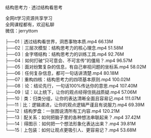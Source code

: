 结构思考力 · 透过结构看思考

全网it学习资源共享学习<br>全网课程都有，欢迎私聊<br>微信：jerryttom<br>

├──01｜透过结构看世界，洞悉事物本质.mp4 66.13M<br> ├──02｜三层次模型：结构思考力的核心理念.mp4 51.58M<br> ├──03｜金字塔结构：结构思考力的训练工具.mp4 92.76M<br> ├──04｜如何打破“只可意会、不可言传”的僵局？.mp4 96.57M<br> ├──05｜面对纷繁复杂的信息，有自己审视问题的坐标系.mp4 58.02M<br> ├──06｜任何复杂信息，都可一句话讲清楚.mp4 80.18M<br> ├──07｜重构四核：结构思考力的四项基本原则.mp4 100.02M<br> ├──08｜论：结论先行，一句话100%传达你的意思.mp4 107.40M<br> ├──09｜证：以上统下，让你的观点经得住挑战质疑.mp4 57.06M<br> ├──10｜类：归类分组，让你的表达清晰全面且容易记.mp4 111.07M<br> ├──11｜比：逻辑递进，让你的观点逻辑严谨且有说服力.mp4 69.39M<br> ├──12｜结构罗盘：一张图说清所有工内容.mp4 120.21M<br> ├──13｜配关系：如何把脑子里的各种想法串联起来？.mp4 37.42M<br> ├──14｜得图示：如何把一个想法形象化表达出来？.mp4 39.81M<br> └──15｜上包装：如何让观点更吸引人、更容易记？.mp4 53.68M